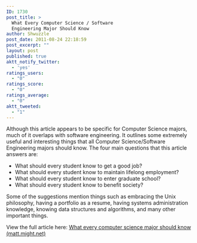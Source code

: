 ```yaml
---
ID: 1730
post_title: >
  What Every Computer Science / Software
  Engineering Major Should Know
author: Shwuzzle
post_date: 2011-08-24 22:18:59
post_excerpt: ""
layout: post
published: true
aktt_notify_twitter:
  - 'yes'
ratings_users:
  - "0"
ratings_score:
  - "0"
ratings_average:
  - "0"
aktt_tweeted:
  - "1"
---
```

Although this article appears to be specific for Computer Science majors, much of it overlaps with software engineering. It outlines some extremely useful and interesting things that all Computer Science/Software Engineering majors should know. The four main questions that this article answers are:
<ul>
	<li>What should every student know to get a good job?</li>
	<li>What should every student know to maintain lifelong employment?</li>
	<li>What should every student know to enter graduate school?</li>
	<li>What should every student know to benefit society?</li>
</ul>
Some of the suggestions mention things such as embracing the Unix philosophy, having a portfolio as a resume, having systems administration knowledge, knowing data structures and algorithms, and many other important things.

View the full article here:
<a href="http://matt.might.net/articles/what-cs-majors-should-know/">What every computer science major should know (matt.might.net)</a>
